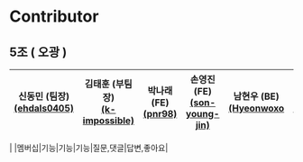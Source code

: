  # Contributor
## 5조 ( 오광 )
|신동민 (팀장)[<br/>(ehdals0405)](https://github.com/ehdals0405)|김태훈 (부팀장)[<br/>(k-impossible)](https://github.com/k-impossible)|박나래 (FE) [<br/>(pnr98)](https://github.com/pnr98)|손영진 (FE) [<br/>(son-young-jin)](https://github.com/son-young-jin)|남현우 (BE) [<br/>(Hyeonwoxo](https://github.com/Hyeonwoxo)|이경찬 (BE) [<br/>(manigerk)](https://github.com/manigerk)||
|:---:|:---:|:---:|:---:|:---:|:---:|:---:|
|
|멤버십|기능|기능|기능|질문,댓글|답변,좋아요|

